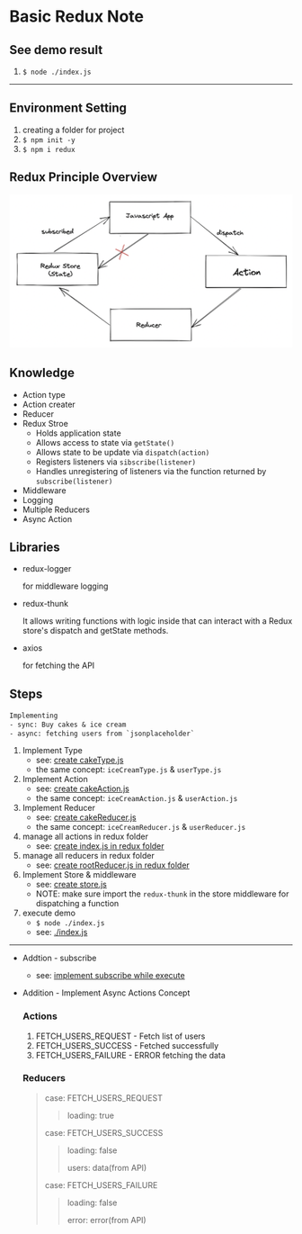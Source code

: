 # Basic Redux Note

## See demo result

1. `$ node ./index.js`

---

## Environment Setting

1. creating a folder for project
2. `$ npm init -y`
3. `$ npm i redux`

## Redux Principle Overview
![Redux Principle Overview](../assets/redux-principle-overview.png)

## Knowledge

- Action type
- Action creater
- Reducer
- Redux Stroe
    - Holds application state
    - Allows access to state via `getState()`
    - Allows state to be update via `dispatch(action)`
    - Registers listeners via `sibscribe(listener)`
    - Handles unregistering of listeners via the function returned by `subscribe(listener)`
- Middleware
- Logging
- Multiple Reducers
- Async Action

## Libraries

- redux-logger
    
    for middleware logging

- redux-thunk

    It allows writing functions with logic inside that can interact with a Redux store's dispatch and getState methods.

- axios

    for fetching the API

## Steps
```
Implementing
- sync: Buy cakes & ice cream
- async: fetching users from `jsonplaceholder`
```

1. Implement Type
    - see: [create cakeType.js](./redux/cake/cakeType.js)
    - the same concept: `iceCreamType.js` & `userType.js`
2. Implement Action
    - see: [create cakeAction.js](./redux/cake/cakeAction.js)
    - the same concept: `iceCreamAction.js` & `userAction.js`
3. Implement Reducer
    - see: [create cakeReducer.js](./redux/cake/cakeReducer.js)
    - the same concept: `iceCreamReducer.js` & `userReducer.js`
4. manage all actions in redux folder
    - see: [create index.js in redux folder](./redux/index.js)
5. manage all reducers in redux folder
    - see: [create rootReducer.js in redux folder](./redux/rootReducer.js)
6. Implement Store & middleware
    - see: [create store.js](./redux/store.js)
    - NOTE: make sure import the `redux-thunk` in the store middleware for dispatching a function
7. execute demo
    - `$ node ./index.js`
    - see: [./index.js](./index.js)
---
- Addtion - subscribe
    - see: [implement subscribe while execute](./index.js)
- Addition - Implement Async Actions Concept
    ### Actions
    1. FETCH_USERS_REQUEST - Fetch list of users
    2. FETCH_USERS_SUCCESS - Fetched successfully
    3. FETCH_USERS_FAILURE - ERROR fetching the data

    ### Reducers
    > case: FETCH_USERS_REQUEST
    > > loading: true
    >
    > case: FETCH_USERS_SUCCESS
    > > loading: false
    > > 
    > > users: data(from API)
    >
    > case: FETCH_USERS_FAILURE
    > > loading: false
    > >
    > > error: error(from API)
